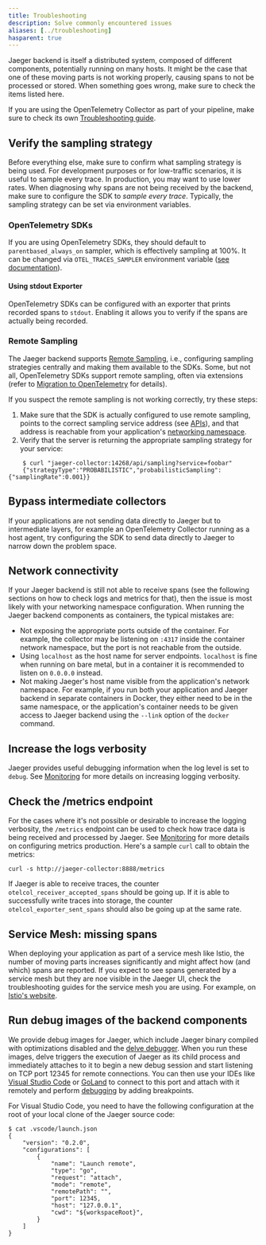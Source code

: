 ```yaml
---
title: Troubleshooting
description: Solve commonly encountered issues
aliases: [../troubleshooting]
hasparent: true
---
```


Jaeger backend is itself a distributed system, composed of different components, potentially running on many hosts. It might be the case that one of these moving parts is not working properly, causing spans to not be processed or stored. When something goes wrong, make sure to check the items listed here.

If you are using the OpenTelemetry Collector as part of your pipeline, make sure to check its own [Troubleshooting guide](https://opentelemetry.io/docs/collector/troubleshooting/).

## Verify the sampling strategy

Before everything else, make sure to confirm what sampling strategy is being used. For development purposes or for low-traffic scenarios, it is useful to sample every trace. In production, you may want to use lower rates. When diagnosing why spans are not being received by the backend, make sure to configure the SDK to _sample every trace_. Typically, the sampling strategy can be set via environment variables.

### OpenTelemetry SDKs

If you are using OpenTelemetry SDKs, they should default to `parentbased_always_on` sampler, which is effectively sampling at 100%. It can be changed via `OTEL_TRACES_SAMPLER` environment variable ([see documentation](https://github.com/open-telemetry/opentelemetry-specification/blob/main/specification/configuration/sdk-environment-variables.md)).

#### Using stdout Exporter

OpenTelemetry SDKs can be configured with an exporter that prints recorded spans to `stdout`. Enabling it allows you to verify if the spans are actually being recorded.

### Remote Sampling

The Jaeger backend supports [Remote Sampling](../../architecture/sampling/#remote-sampling), i.e., configuring sampling strategies centrally and making them available to the SDKs. Some, but not all, OpenTelemetry SDKs support remote sampling, often via extensions (refer to [Migration to OpenTelemetry](/sdk-migration/#migration-to-opentelemetry) for details).

If you suspect the remote sampling is not working correctly, try these steps:

1. Make sure that the SDK is actually configured to use remote sampling, points to the correct sampling service address (see [APIs](../../architecture/apis/#remote-sampling-configuration)), and that address is reachable from your application's [networking namespace](#network-connectivity).
1. Verify that the server is returning the appropriate sampling strategy for your service:
```
    $ curl "jaeger-collector:14268/api/sampling?service=foobar"
    {"strategyType":"PROBABILISTIC","probabilisticSampling":{"samplingRate":0.001}}
```

## Bypass intermediate collectors

If your applications are not sending data directly to Jaeger but to intermediate layers, for example an OpenTelemetry Collector running as a host agent, try configuring the SDK to send data directly to Jaeger to narrow down the problem space.

## Network connectivity

If your Jaeger backend is still not able to receive spans (see the following sections on how to check logs and metrics for that), then the issue is most likely with your networking namespace configuration. When running the Jaeger backend components as containers, the typical mistakes are:

  * Not exposing the appropriate ports outside of the container. For example, the collector may be listening on `:4317` inside the container network namespace, but the port is not reachable from the outside.
  * Using `localhost` as the host name for server endpoints. `localhost` is fine when running on bare metal, but in a container it is recommended to listen on `0.0.0.0` instead.
  * Not making Jaeger's host name visible from the application's network namespace. For example, if you run both your application and Jaeger backend in separate containers in Docker, they either need to be in the same namespace, or the application's container needs to be given access to Jaeger backend using the `--link` option of the `docker` command.

## Increase the logs verbosity

Jaeger provides useful debugging information when the log level is set to `debug`. See [Monitoring](../monitoring/#logging) for more details on increasing logging verbosity.

## Check the /metrics endpoint

For the cases where it's not possible or desirable to increase the logging verbosity, the `/metrics` endpoint can be used to check how trace data is being received and processed by Jaeger. See [Monitoring](../monitoring/#metrics) for more details on configuring metrics production. Here's a sample `curl` call to obtain the metrics:

```
curl -s http://jaeger-collector:8888/metrics
```

If Jaeger is able to receive traces, the counter `otelcol_receiver_accepted_spans` should be going up. If it is able to successfully write traces into storage, the counter `otelcol_exporter_sent_spans` should also be going up at the same rate.

## Service Mesh: missing spans

When deploying your application as part of a service mesh like Istio, the number of moving parts increases significantly and might affect how (and which) spans are reported. If you expect to see spans generated by a service mesh but they are noe visible in the Jaeger UI, check the troubleshooting guides for the service mesh you are using. For example, on [Istio's website](https://istio.io/faq/distributed-tracing/#no-tracing).

## Run debug images of the backend components

We provide debug images for Jaeger, which include Jaeger binary compiled with optimizations disabled and the [delve debugger](https://github.com/go-delve/delve). When you run these images, delve triggers the execution of Jaeger as its child process and immediately attaches to it to begin a new debug session and start listening on TCP port 12345 for remote connections. You can then use your IDEs like [Visual Studio Code](https://code.visualstudio.com/) or [GoLand](https://www.jetbrains.com/go/) to connect to this port and attach with it remotely and perform [debugging](https://golangforall.com/en/post/go-docker-delve-remote-debug.html) by adding breakpoints.

For Visual Studio Code, you need to have the following configuration at the root of your local clone of the Jaeger source code:

    $ cat .vscode/launch.json
    {
        "version": "0.2.0",
        "configurations": [
            {
                "name": "Launch remote",
                "type": "go",
                "request": "attach",
                "mode": "remote",
                "remotePath": "",
                "port": 12345,
                "host": "127.0.0.1",
                "cwd": "${workspaceRoot}",
            }
        ]
    }
